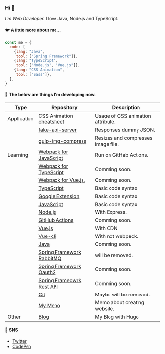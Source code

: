 ### Hi :wave:

<p><em>I'm Web Developer.</em>
 I love Java, Node.js and TypeScript.</p>

#### :bird: A little more about me...
```javascript
const me = {
  code: [
    {lang: "Java",
     tool: ["Spring Framework"]},
    {lang: "TypeScript",
     tool: ["Node.js", "Vue.js"]},
    {lang: "CSS Animation",
     tool: ["Sass"]},
  ],
}
```

#### :nut_and_bolt: The below are things I'm developing now.  
| Type        | Repository                                                                        | Description                        |
| ----------- | --------------------------------------------------------------------------------- | ---------------------------------- |
| Application | [CSS Animation cheatsheet](https://github.com/fukugit/css-animation-cheatsheet)   | Usage of CSS animation attribute.  |
|             | [fake-api-server](https://github.com/fukugit/fake-api-server)                     | Responses dummy JSON.              |
|             | [gulp-img-compress](https://github.com/fukugit/gulp-img-compress)                 | Resizes and compresses image file. |
| Learning    | [Webpack for JavaScript](https://github.com/fukugit/learning-webpack)             | Run on GitHab Actions.             |
|             | [Webpack for TypeScript](https://github.com/fukugit/)                             | Comming soon.                      |
|             | [Webpack for Vue.js.](https://github.com/fukugit/)                                | Comming soon.                      |
|             | [TypeScript](https://github.com/fukugit/learning-typescript)                      | Basic code syntax.                 |
|             | [Google Extension](https://github.com/fukugit/learning-google-extension)          | Basic code syntax.                 |
|             | [JavaScript](https://github.com/fukugit/learning-javascript)                      | Basic code syntax.                 |
|             | [Node.js](https://github.com/fukugit/learning-nodejs)                             | With Express.                      |
|             | [GitHub Actions](https://github.com/fukugit/learning-github-actions)              | Comming soon.                      |
|             | [Vue.js](https://github.com/fukugit/learning-vue)                                 | With CDN                           |
|             | [Vue-cli](https://github.com/fukugit/learning-vue-cli)                            | With not webpack.                  |
|             | [Java](https://github.com/fukugit/java-new-features)                              | Comming soon.                      |
|             | [Spring Framework RabbitMQ](https://github.com/fukugit/spring-framework-RabbitMQ) | will be removed.                   |
|             | [Spring Framework Oauth2](https://github.com/fukugit/spring-boot-oauth2)          | Comming soon.                      |
|             | [Spring Frameowrk Rest API](https://github.com/fukugit/rest-api)                  | Comming soon.                      |
|             | [Git](https://github.com/fukugit/git-training)                                    | Maybe will be removed.             |
|             | [My Meno](https://github.com/fukugit/learning-website)                            | Memo about creating website.       |
| Other       | [Blog](https://fukugit.github.io/blog/)                                           | My Blog with Hugo                  |

#### :postbox: SNS
- [Twitter](https://twitter.com/kurrow1)  
- [CodePen](https://codepen.io/fukugit)  

<!--
**fukugit/fukugit** is a ✨ _special_ ✨ repository because its `README.md` (this file) appears on your GitHub profile.

Here are some ideas to get you started:

- 🔭 I’m currently working on ...
- 🌱 I’m currently learning ...
- 👯 I’m looking to collaborate on ...
- 🤔 I’m looking for help with ...
- 💬 Ask me about ...
- 📫 How to reach me: ...
- 😄 Pronouns: ...
- ⚡ Fun fact: ...
-->
